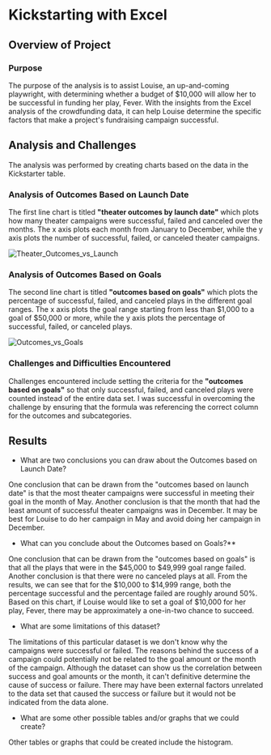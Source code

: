 # Kickstarting with Excel

## Overview of Project

### Purpose
The purpose of the analysis is to assist Louise, an up-and-coming playwright, with determining whether a budget of $10,000 will allow her to be successful in funding her play, Fever. With the insights from the Excel analysis of the crowdfunding data, it can help Louise determine the specific factors that make a project's fundraising campaign successful. 

## Analysis and Challenges
The analysis was performed by creating charts based on the data in the Kickstarter table.

### Analysis of Outcomes Based on Launch Date
The first line chart is titled **"theater outcomes by launch date"** which plots how many theater campaigns were successful, failed and canceled over the months. The x axis plots each month from January to December, while the y axis plots the number of successful, failed, or canceled theater campaigns.

![Theater_Outcomes_vs_Launch](https://user-images.githubusercontent.com/108503112/186805289-954dff1c-3719-492a-88cc-0e0bacf0cc43.png)

### Analysis of Outcomes Based on Goals
The second line chart is titled **"outcomes based on goals"** which plots the percentage of successful, failed, and canceled plays in the different goal ranges. The x axis plots the goal range starting from less than $1,000 to a goal of $50,000 or more, while the y axis plots the percentage of successful, failed, or canceled plays.

![Outcomes_vs_Goals](https://user-images.githubusercontent.com/108503112/186805308-c13b5abe-b15d-4e4d-bff3-82e71f32286e.png)

### Challenges and Difficulties Encountered
Challenges encountered include setting the criteria for the **"outcomes based on goals"** so that only successful, failed, and canceled plays were counted instead of the entire data set. I was successful in overcoming the challenge by ensuring that the formula was referencing the correct column for the outcomes and subcategories. 

## Results

- What are two conclusions you can draw about the Outcomes based on Launch Date?

One conclusion that can be drawn from the "outcomes based on launch date" is that the most theater campaigns were successful in meeting their goal in the month of May.
Another conclusion is that the month that had the least amount of successful theater campaigns was in December. It may be best for Louise to do her campaign in May and avoid doing her campaign in December.

- What can you conclude about the Outcomes based on Goals?**

One conclusion that can be drawn from the "outcomes based on goals" is that all the plays that were in the $45,000 to $49,999 goal range failed.
Another conclusion is that there were no canceled plays at all. From the results, we can see that for the $10,000 to $14,999 range, both the percentage successful and the percentage failed are roughly around 50%. Based on this chart, if Louise would like to set a goal of $10,000 for her play, Fever, there may be approximately a one-in-two chance to succeed.

- What are some limitations of this dataset?

The limitations of this particular dataset is we don't know why the campaigns were successful or failed. The reasons behind the success of a campaign could potentially not be related to the goal amount or the month of the campaign. Although the dataset can show us the correlation between success and goal amounts or the month, it can't definitive determine the cause of success or failure. There may have been external factors unrelated to the data set that caused the success or failure but it would not be indicated from the data alone.

- What are some other possible tables and/or graphs that we could create?

Other tables or graphs that could be created include the histogram.
